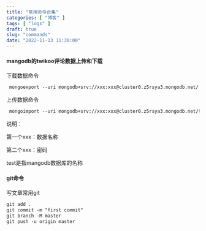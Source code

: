 ```yaml
---
title: "常用命令合集"
categories: [ "博客" ]
tags: [ "logs" ]
draft: true
slug: "commands"
date: "2022-11-13 11:30:00"
---
```


#### mangodb的twikoo评论数据上传和下载
下载数据命令
```markdown
 mongoexport --uri mongodb+srv://xxx:xxx@cluster0.z5rsya3.mongodb.net/ --collection comment --type json --out twikoo-comments.json
```

上传数据命令
```markdown
 mongoimport --uri mongodb+srv://xxx:xxx@cluster0.z5rsya3.mongodb.net/test --collection comment --type json --file twikoo-comments.json --mode upsert
```

说明：

第一个xxx：数据名称

第二个xxx：密码

test是指mangodb数据库的名称

#### git命令
写文章常用git
```markdown
git add .
git commit -m "first commit"
git branch -M master
git push -u origin master
```
